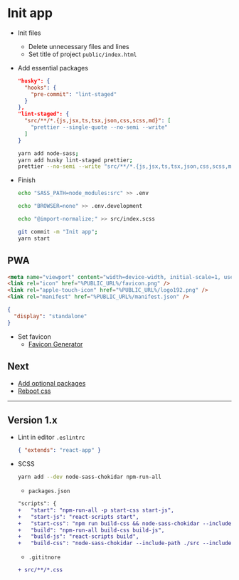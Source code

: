 # Init app

* Init files
  - Delete unnecessary files and lines
  - Set title of project `public/index.html`

* Add essential packages
  ```json
  "husky": {
    "hooks": {
      "pre-commit": "lint-staged"
    }
  },
  "lint-staged": {
    "src/**/*.{js,jsx,ts,tsx,json,css,scss,md}": [
      "prettier --single-quote --no-semi --write"
    ]
  }
  ```
  ```sh
  yarn add node-sass;
  yarn add husky lint-staged prettier;
  prettier --no-semi --write "src/**/*.{js,jsx,ts,tsx,json,css,scss,md}"
  ```

* Finish
  ```sh
  echo "SASS_PATH=node_modules:src" >> .env
    ```
  ```sh
  echo "BROWSER=none" >> .env.development
  ```
  ```sh
  echo "@import-normalize;" >> src/index.scss
  ```
  ```sh
  git commit -m "Init app";
  yarn start
  ```

## PWA
```html
<meta name="viewport" content="width=device-width, initial-scale=1, user-scalable=no" />
<link rel="icon" href="%PUBLIC_URL%/favicon.png" />
<link rel="apple-touch-icon" href="%PUBLIC_URL%/logo192.png" />
<link rel="manifest" href="%PUBLIC_URL%/manifest.json" />
```
```json
{
  "display": "standalone"
}
```

* Set favicon
  - [Favicon Generator](http://realfavicongenerator.net/)

## Next
* [Add optional packages](http://nomad.works/study/front-end/links-library)
* [Reboot css](https://github.com/s10n/reboot.css)

---
## Version 1.x
* Lint in editor `.eslintrc`
  ```json
  { "extends": "react-app" }
  ```

* SCSS
  ```sh
  yarn add --dev node-sass-chokidar npm-run-all
  ```

  - `packages.json`
  ```diff
  "scripts": {
  +   "start": "npm-run-all -p start-css start-js",
  +   "start-js": "react-scripts start",
  +   "start-css": "npm run build-css && node-sass-chokidar --include-path ./src --include-path ./node_modules src/ -o src/ --watch --recursive",
  +   "build": "npm-run-all build-css build-js",
  +   "build-js": "react-scripts build",
  +   "build-css": "node-sass-chokidar --include-path ./src --include-path ./node_modules src/ -o src/",
  ```

  - `.gititnore`
  ```diff
  + src/**/*.css
  ```
